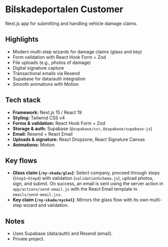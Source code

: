 # Bilskadeportalen Customer

Next.js app for submitting and handling vehicle damage claims.

## Highlights

- Modern multi-step wizards for damage claims (glass and key)
- Form validation with React Hook Form + Zod
- File uploads (e.g., photos of damage)
- Digital signature capture
- Transactional emails via Resend
- Supabase for data/auth integration
- Smooth animations with Motion

## Tech stack

- **Framework:** Next.js 15 / React 19
- **Styling:** Tailwind CSS v4
- **Forms & validation:** React Hook Form + Zod
- **Storage & auth:** Supabase (`@supabase/ssr`, `@supabase/supabase-js`)
- **Email:** Resend + React Email
- **Uploads & signature:** React Dropzone, React Signature Canvas
- **Animations:** Motion

## Key flows

- **Glass claim (`/ny-skada/glas`)**: Select company, proceed through steps (`Step1`–`Step4`) with validation (`validationSchema.js`), upload photos, sign, and submit. On success, an email is sent using the server action in `app/actions/send-email.js` with the React Email template in `emails/send-email.jsx`.
- **Key claim (`/ny-skada/nyckel`)**: Mirrors the glass flow with its own multi-step wizard and validation.

## Notes

- Uses Supabase (data/auth) and Resend (email).
- Private project.
